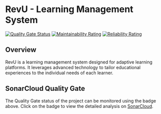 # RevU - Learning Management System

[![Quality Gate Status](https://sonarcloud.io/api/project_badges/measure?project=Fkhrayef_RevU&metric=alert_status&branch=master)](https://sonarcloud.io/summary/new_code?id=Fkhrayef_RevU) [![Maintainability Rating](https://sonarcloud.io/api/project_badges/measure?project=Fkhrayef_RevU&metric=sqale_rating)](https://sonarcloud.io/summary/new_code?id=Fkhrayef_RevU) [![Reliability Rating](https://sonarcloud.io/api/project_badges/measure?project=Fkhrayef_RevU&metric=reliability_rating)](https://sonarcloud.io/summary/new_code?id=Fkhrayef_RevU)

## Overview

RevU is a learning management system designed for adaptive learning platforms. It leverages advanced technology to tailor educational experiences to the individual needs of each learner.

## SonarCloud Quality Gate

The Quality Gate status of the project can be monitored using the badge above. Click on the badge to view the detailed analysis on [SonarCloud](https://sonarcloud.io/summary/new_code?id=Fkhrayef_RevU).
